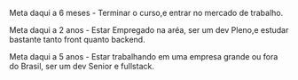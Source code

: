 

<!-- Daqui a 6 meses eu me vejo atuando na área de desenvolvimento web, Me vejo com uma rotina completamente diferente da minha atual e estou ansioso para isso acontecer !;

Daqui 2 anos me vejo como desenvolvedor de nível Pleno, Já bem mais experiente e talvez já ter passado por algumas empresas, Nesse periodo também me vejo aprendendo alguma 
outra linguagem de programação, Provavelmente algo mobile como Swift;

Daqui a 5 anos acredito que eu esteja numa meta de morar fora do Brasil (Caso eu não tenha conseguido ainda) ou já esteja prestando serviço para empresas gringas, Também tenho 
algumas ideias de empreender, Como vou estar bem experiente, provavelmente Desenvolverei algum produto próprio (App, Site ou Software). Me vejo bastante focando em coisas além da 
área de Desenvolvimento em si, Dando continuidade na minha marca de roupa e também criando novos Projetos pessoais !; -->

Meta daqui a 6 meses - Terminar o curso,e entrar no mercado de trabalho.

Meta daqui a 2 anos - Estar Empregado na aréa, ser um dev Pleno,e estudar bastante tanto front quanto backend.

Meta daqui a 5 anos - Estar trabalhando em uma empresa grande ou fora do Brasil, ser um dev Senior e fullstack.